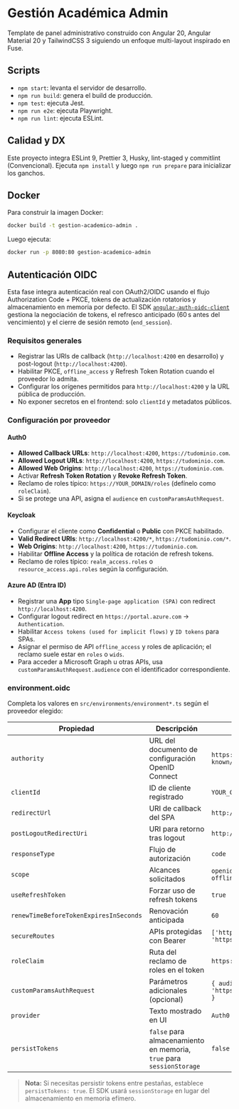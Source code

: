 # Gestión Académica Admin

Template de panel administrativo construido con Angular 20, Angular Material 20 y TailwindCSS 3 siguiendo un enfoque multi-layout inspirado en Fuse.

## Scripts

- `npm start`: levanta el servidor de desarrollo.
- `npm run build`: genera el build de producción.
- `npm test`: ejecuta Jest.
- `npm run e2e`: ejecuta Playwright.
- `npm run lint`: ejecuta ESLint.

## Calidad y DX

Este proyecto integra ESLint 9, Prettier 3, Husky, lint-staged y commitlint (Convencional). Ejecuta `npm install` y luego `npm run prepare` para inicializar los ganchos.

## Docker

Para construir la imagen Docker:

```bash
docker build -t gestion-academico-admin .
```

Luego ejecuta:

```bash
docker run -p 8080:80 gestion-academico-admin
```

## Autenticación OIDC

Esta fase integra autenticación real con OAuth2/OIDC usando el flujo Authorization Code + PKCE, tokens de actualización rotatorios y almacenamiento en memoria por defecto. El SDK [`angular-auth-oidc-client`](https://github.com/damienbod/angular-auth-oidc-client) gestiona la negociación de tokens, el refresco anticipado (60 s antes del vencimiento) y el cierre de sesión remoto (`end_session`).

### Requisitos generales

- Registrar las URIs de callback (`http://localhost:4200` en desarrollo) y post-logout (`http://localhost:4200`).
- Habilitar PKCE, `offline_access` y Refresh Token Rotation cuando el proveedor lo admita.
- Configurar los orígenes permitidos para `http://localhost:4200` y la URL pública de producción.
- No exponer secretos en el frontend: solo `clientId` y metadatos públicos.

### Configuración por proveedor

#### Auth0

- **Allowed Callback URLs**: `http://localhost:4200`, `https://tudominio.com`.
- **Allowed Logout URLs**: `http://localhost:4200`, `https://tudominio.com`.
- **Allowed Web Origins**: `http://localhost:4200`, `https://tudominio.com`.
- Activar **Refresh Token Rotation** y **Revoke Refresh Token**.
- Reclamo de roles típico: `https://YOUR_DOMAIN/roles` (defínelo como `roleClaim`).
- Si se protege una API, asigna el `audience` en `customParamsAuthRequest`.

#### Keycloak

- Configurar el cliente como **Confidential** o **Public** con PKCE habilitado.
- **Valid Redirect URIs**: `http://localhost:4200/*`, `https://tudominio.com/*`.
- **Web Origins**: `http://localhost:4200`, `https://tudominio.com`.
- Habilitar **Offline Access** y la política de rotación de refresh tokens.
- Reclamo de roles típico: `realm_access.roles` o `resource_access.api.roles` según la configuración.

#### Azure AD (Entra ID)

- Registrar una **App** tipo `Single-page application (SPA)` con redirect `http://localhost:4200`.
- Configurar logout redirect en `https://portal.azure.com` → `Authentication`.
- Habilitar `Access tokens (used for implicit flows)` y `ID tokens` para SPAs.
- Asignar el permiso de API `offline_access` y roles de aplicación; el reclamo suele estar en `roles` o `wids`.
- Para acceder a Microsoft Graph u otras APIs, usa `customParamsAuthRequest.audience` con el identificador correspondiente.

### environment.oidc

Completa los valores en `src/environments/environment*.ts` según el proveedor elegido:

| Propiedad | Descripción | Auth0 | Keycloak | Azure AD |
| --- | --- | --- | --- | --- |
| `authority` | URL del documento de configuración OpenID Connect | `https://YOUR_DOMAIN/.well-known/openid-configuration` | `https://KEYCLOAK_DOMAIN/realms/REALM/.well-known/openid-configuration` | `https://login.microsoftonline.com/TENANT/v2.0/.well-known/openid-configuration` |
| `clientId` | ID de cliente registrado | `YOUR_CLIENT_ID` | `gestion-academico-frontend` | `YOUR_APP_ID` |
| `redirectUrl` | URI de callback del SPA | `http://localhost:4200` | `http://localhost:4200` | `http://localhost:4200` |
| `postLogoutRedirectUri` | URI para retorno tras logout | `http://localhost:4200` | `http://localhost:4200` | `http://localhost:4200` |
| `responseType` | Flujo de autorización | `code` | `code` | `code` |
| `scope` | Alcances solicitados | `openid profile email offline_access` | `openid profile email offline_access` | `openid profile email offline_access api://YOUR_API/.default` |
| `useRefreshToken` | Forzar uso de refresh tokens | `true` | `true` | `true` |
| `renewTimeBeforeTokenExpiresInSeconds` | Renovación anticipada | `60` | `60` | `60` |
| `secureRoutes` | APIs protegidas con Bearer | `['http://localhost:3000', 'https://api.tudominio.com']` | `['http://localhost:8080', 'https://api.tudominio.com']` | `['https://graph.microsoft.com/v1.0']` |
| `roleClaim` | Ruta del reclamo de roles en el token | `https://YOUR_DOMAIN/roles` | `realm_access.roles` | `roles` |
| `customParamsAuthRequest` | Parámetros adicionales (opcional) | `{ audience: 'https://api.tudominio.com' }` | `{ resource: 'gestion-api' }` | `{ prompt: 'select_account' }` |
| `provider` | Texto mostrado en UI | `Auth0` | `Keycloak` | `Azure AD` |
| `persistTokens` | `false` para almacenamiento en memoria, `true` para `sessionStorage` | `false` | `false` | `false` |

> **Nota:** Si necesitas persistir tokens entre pestañas, establece `persistTokens: true`. El SDK usará `sessionStorage` en lugar del almacenamiento en memoria efímero.
